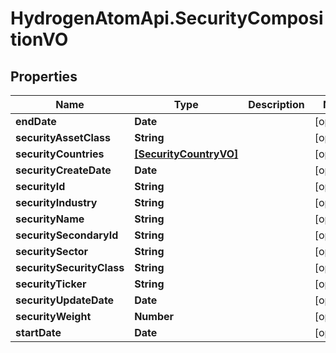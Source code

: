 # HydrogenAtomApi.SecurityCompositionVO

## Properties
Name | Type | Description | Notes
------------ | ------------- | ------------- | -------------
**endDate** | **Date** |  | [optional] 
**securityAssetClass** | **String** |  | [optional] 
**securityCountries** | [**[SecurityCountryVO]**](SecurityCountryVO.md) |  | [optional] 
**securityCreateDate** | **Date** |  | [optional] 
**securityId** | **String** |  | [optional] 
**securityIndustry** | **String** |  | [optional] 
**securityName** | **String** |  | [optional] 
**securitySecondaryId** | **String** |  | [optional] 
**securitySector** | **String** |  | [optional] 
**securitySecurityClass** | **String** |  | [optional] 
**securityTicker** | **String** |  | [optional] 
**securityUpdateDate** | **Date** |  | [optional] 
**securityWeight** | **Number** |  | [optional] 
**startDate** | **Date** |  | [optional] 


